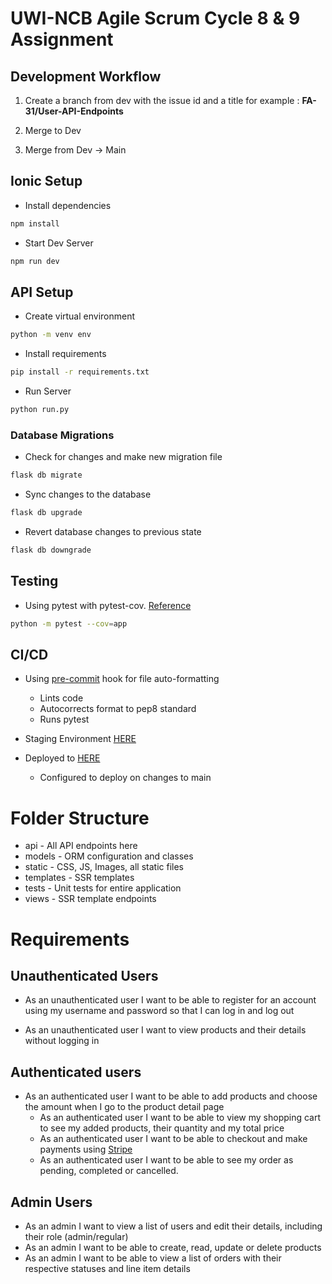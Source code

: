 # UWI-NCB Agile Scrum Cycle 8 & 9 Assignment

## Development Workflow
1) Create a branch from dev with the issue id and a title for example : **FA-31/User-API-Endpoints**

2) Merge to Dev

3) Merge from Dev -> Main

## Ionic Setup
- Install dependencies
```bash
npm install
```

- Start Dev Server
```bash
npm run dev
```

## API Setup

- Create virtual environment
```bash
python -m venv env
```

- Install requirements
```bash
pip install -r requirements.txt
```

- Run Server
```bash
python run.py
```

### Database Migrations
- Check for changes and make new migration file
```bash
flask db migrate
```

- Sync changes to the database
```bash
flask db upgrade
```

- Revert database changes to previous state
```bash
flask db downgrade
```

## Testing
- Using pytest with pytest-cov. <a href="https://testdriven.io/blog/flask-pytest/">Reference</a>
```bash
python -m pytest --cov=app
```

## CI/CD
- Using <a href="https://pre-commit.com/">pre-commit</a>  hook for file auto-formatting
    - Lints code
    - Autocorrects format to pep8 standard
    - Runs pytest

- Staging Environment <a href="https://focalpoint-app-staging.onrender.com/">HERE</a>

- Deployed to <a href="https://focalpoint-app.onrender.com/">HERE</a>
    - Configured to deploy on changes to main

# Folder Structure
- api - All API endpoints here
- models - ORM configuration and classes
- static - CSS, JS, Images, all static files
- templates - SSR templates
- tests - Unit tests for entire application
- views - SSR template endpoints

# Requirements

## Unauthenticated Users
- As an unauthenticated user I want to be able to register for an account using my username and password so that I can log in and log out

- As an unauthenticated user I want to view products and their details without logging in

## Authenticated users
- As an authenticated user I want to be able to add products and choose the amount when I go to the product detail page
    - As an authenticated user I want to be able to view my shopping cart to see my added products, their quantity and my total price
    - As an authenticated user I want to be able to checkout and make payments using <a href="https://stripe.com/docs/checkout/quickstart">Stripe</a>
    - As an authenticated user I want to be able to see my order as pending, completed or cancelled.

## Admin Users

- As an admin I want to view a list of users and edit their details, including their role (admin/regular)
- As an admin I want to be able to create, read, update or delete products
- As an admin I want to be able to view a list of orders with their respective statuses and line item details
